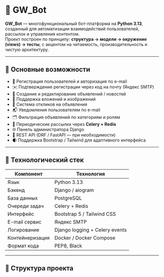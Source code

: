 # 🤖 GW_Bot

**GW_Bot** — многофункциональный бот-платформа на **Python 3.13**, созданный для автоматизации взаимодействий пользователей, рассылок и управления контентом.  
Проект построен по принципу: **структура → модели → окружение (views) → тесты**, с акцентом на читаемость, производительность и чистую архитектуру.

---

## 🚀 Основные возможности

- 👥 Регистрация пользователей и авторизация по e-mail  
- ✉️ Подтверждение регистрации через код на почту (Яндекс SMTP)  
- 📰 Создание и редактирование объявлений / новостей  
- 📎 Поддержка вложений и изображений  
- 💬 Система откликов на объявления  
- 📬 Уведомления пользователям по e-mail  
- 🗂 Фильтрация объявлений по категориям и ролям  
- 🔔 Периодические рассылки через **Celery + Redis**  
- 🌐 Панель администратора Django  
- 🧩 REST API (DRF / FastAPI — при необходимости)  
- 🌒 Поддержка Bootstrap / Tailwind для адаптивного интерфейса  

---

## 🧭 Технологический стек

| Компонент | Технология |
|------------|-------------|
| Язык | Python 3.13 |
| Бэкенд | Django / aiogram |
| База данных | PostgreSQL |
| Очереди задач | Celery + Redis |
| Интерфейс | Bootstrap 5 / Tailwind CSS |
| E-mail сервис | Яндекс SMTP |
| Логирование | Django logging + Celery events |
| Контейнеризация | Docker / Docker Compose |
| Формат кода | PEP8, Black |

---

## 📂 Структура проекта

